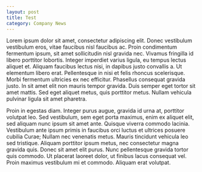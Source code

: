 ```yaml
---
layout: post
title: Test
category: Company News
---
```


Lorem ipsum dolor sit amet, consectetur adipiscing elit. Donec vestibulum vestibulum eros, vitae faucibus nisl faucibus ac. Proin condimentum fermentum ipsum, sit amet sollicitudin nisl gravida nec. Vivamus fringilla id libero porttitor lobortis. Integer imperdiet varius ligula, eu tempus lectus aliquet et. Aliquam faucibus lectus nisi, in dapibus justo convallis a. Ut elementum libero erat. Pellentesque in nisi et felis rhoncus scelerisque. Morbi fermentum ultricies ex nec efficitur. Phasellus consequat gravida justo. In sit amet elit non mauris tempor gravida. Duis semper eget tortor sit amet mattis. Sed eget aliquet metus, quis porttitor metus. Nullam vehicula pulvinar ligula sit amet pharetra.

Proin in egestas diam. Integer purus augue, gravida id urna at, porttitor volutpat leo. Sed vestibulum, sem eget porta maximus, enim ex aliquet elit, sed aliquam nunc ipsum sit amet ante. Quisque viverra commodo lacinia. Vestibulum ante ipsum primis in faucibus orci luctus et ultrices posuere cubilia Curae; Nullam nec venenatis metus. Mauris tincidunt vehicula leo sed tristique. Aliquam porttitor ipsum metus, nec consectetur magna gravida quis. Donec sit amet elit purus. Nunc pellentesque gravida tortor quis commodo. Ut placerat laoreet dolor, ut finibus lacus consequat vel. Proin maximus vestibulum mi et commodo. Aliquam erat volutpat.